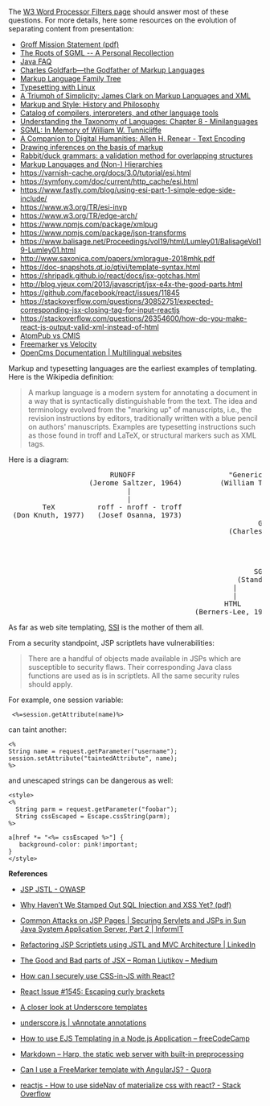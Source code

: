 The [W3 Word Processor Filters page](http://www.w3.org/Tools/Word_proc_filters.html) should answer most of these questions. For more details, here some resources on the evolution of separating content from presentation:

 * [Groff Mission Statement (pdf)](http://www.gnu.org/software/groff/groff-mission-statement.pdf)
 * [The Roots of SGML -- A Personal Recollection](http://www.sgmlsource.com/history/roots.htm)
 * [Java FAQ](http://www.cafeaulait.org/javafaq.html)
 * [Charles Goldfarb—the Godfather of Markup Languages](http://history-computer.com/Internet/Birth/Goldfarb.html)
 * [Markup Language Family Tree](http://www.jkemp.net/blog/2011/04/)
 * [Typesetting with Linux](http://www.antipope.org/charlie/old/linux/shopper/159.typesetting.html)
 * [A Triumph of Simplicity: James Clark on Markup Languages and XML](http://www.drdobbs.com/a-triumph-of-simplicity-james-clark-on-m/184404686)
 * [Markup and Style: History and Philosophy](http://www.cs.sfu.ca/~cameron/Teaching/470/markup1.html)
 * [Catalog of compilers, interpreters, and other language tools](http://www.faqs.org/faqs/compilers/free/part5/)
 * [Understanding the Taxonomy of Languages: Chapter 8 - Minilanguages](http://www.catb.org/esr/writings/taoup/html/ch08s01.html)
 * [SGML: In Memory of William W. Tunnicliffe](http://xml.coverpages.org/tunnicliffe.html)
 * [A Companion to Digital Humanities: Allen H. Renear - Text Encoding](http://www.digitalhumanities.org/companion/view?docId=blackwell/9781405103213/9781405103213.xml&chunk.id=ss1-3-5)
 * [Drawing inferences on the basis of markup](http://conferences.idealliance.org/extreme/html/2002/CMSMcQ01/EML2002CMSMcQ01.html)
 * [Rabbit/duck grammars: a validation method for overlapping structures](http://conferences.idealliance.org/extreme/html/2006/SperbergMcQueen01/EML2006SperbergMcQueen01.html)
 * [Markup Languages and (Non-) Hierarchies](http://xml.coverpages.org/hierarchies.html)
* https://varnish-cache.org/docs/3.0/tutorial/esi.html
* https://symfony.com/doc/current/http_cache/esi.html
* https://www.fastly.com/blog/using-esi-part-1-simple-edge-side-include/
* https://www.w3.org/TR/esi-invp
* https://www.w3.org/TR/edge-arch/
* https://www.npmjs.com/package/xmlpug
* https://www.npmjs.com/package/json-transforms
* https://www.balisage.net/Proceedings/vol19/html/Lumley01/BalisageVol19-Lumley01.html
* http://www.saxonica.com/papers/xmlprague-2018mhk.pdf
* https://doc-snapshots.qt.io/qtivi/template-syntax.html
* https://shripadk.github.io/react/docs/jsx-gotchas.html
* http://blog.vjeux.com/2013/javascript/jsx-e4x-the-good-parts.html
* https://github.com/facebook/react/issues/11845
* https://stackoverflow.com/questions/30852751/expected-corresponding-jsx-closing-tag-for-input-reactjs
* https://stackoverflow.com/questions/26354600/how-do-you-make-react-js-output-valid-xml-instead-of-html
* [AtomPub vs CMIS](https://www.oasis-open.org/committees/download.php/30907/CMIS%20--%20REST%20and%20HTTP%20--%20Dave%20N%20--%201-27-2009.pdf)
* [Freemarker vs Velocity](http://deepak-keswani.blogspot.com/2011/09/freemarker-vs-velocity-ftl-vs-vm.html)
* [OpenCms Documentation | Multilingual websites](https://documentation.opencms.org/opencms-documentation/localization/multilingual-websites/)

Markup and typesetting languages are the earliest examples of templating. Here is the Wikipedia definition:
>A markup language is a modern system for annotating a document in a way that is syntactically distinguishable from the text. The idea and terminology evolved from the "marking up" of manuscripts, i.e., the revision instructions by editors, traditionally written with a blue pencil on authors' manuscripts. Examples are typesetting instructions such as those found in troff and LaTeX, or structural markers such as XML tags.

Here is a diagram:
<pre>
                        RUNOFF                      "Generic Coding"                 "Editorial Structure Tags"
                   (Jerome Saltzer, 1964)         (William Tunnicliffe, 1967)          (Stanley Rice, pre-1970)
                            |                               |                                     |
                            |                               |                                     |
        TeX          roff - nroff - troff                   |-------------------------------------|
 (Don Knuth, 1977)   (Josef Osanna, 1973)                   |
                                                           GML
                                                    (Charles Goldfarb, 1969)
                                                            |                       SCRIBE
                                                            |                   (Brian Reid, 1980)
                                                            |                          |
                                                            |--------------------------|
                                                          SGML
                                                      (Standard, 1980)
                                                     |                |
                                                     |                |
                                                   HTML              XML
                                            (Berners-Lee, 1990)    (Standard, 1998)
</pre>
As far as web site templating, [SSI](http://www.webreference.com/programming/ssi/index.html) is the mother of them all.


From a security standpoint, JSP scriptlets have vulnerabilities:

>There are a handful of objects made available in JSPs which are susceptible to security flaws. Their corresponding Java class functions are used as is in scriptlets. All the same security rules should apply.
 
For example, one session variable:

     <%=session.getAttribute(name)%>

can taint another:

    <% 
    String name = request.getParameter("username");
    session.setAttribute("taintedAttribute", name);
    %>

and unescaped strings can be dangerous as well:

    <style>
    <%
      String parm = request.getParameter("foobar");
      String cssEscaped = Escape.cssString(parm);
    %>

    a[href *= "<%= cssEscaped %>"] {
       background-color: pink!important;
    }
    </style>
  
**References**

* [JSP JSTL - OWASP](https://www.owasp.org/index.php/JSP_JSTL)

* [Why Haven’t We Stamped Out SQL Injection and XSS Yet? (pdf)](https://www.rsaconference.com/writable/presentations/file_upload/asec-f42.pdf)

* [Common Attacks on JSP Pages | Securing Servlets and JSPs in Sun Java System Application Server, Part 2 | InformIT](http://www.informit.com/articles/article.aspx?p=1334089&seqNum=4)

* [Refactoring JSP Scriptlets using JSTL and MVC Architecture | LinkedIn](https://www.linkedin.com/pulse/refactoring-jsp-scriptlets-using-jstl-mvc-amir-boroumand/)

* [The Good and Bad parts of JSX – Roman Liutikov – Medium](https://medium.com/@roman01la/the-good-and-bad-parts-of-jsx-33d01ea5c21f)

* [How can I securely use CSS-in-JS with React?](https://reactarmory.com/answers/how-can-i-use-css-in-js-securely)

* [React Issue #1545: Escaping curly brackets](https://github.com/facebook/react/issues/1545)

* [A closer look at Underscore templates](http://2ality.com/2012/06/underscore-templates.html)

* [underscore.js | vAnnotate annotations](http://www.vannotate.com/examples/underscore.html)

* [How to use EJS Templating in a Node.js Application – freeCodeCamp](https://medium.freecodecamp.org/how-to-use-ejs-templating-in-a-node-js-application-ea9347a96c65)

* [Markdown – Harp, the static web server with built-in preprocessing](http://harpjs.com/docs/development/markdown)

* [Can I use a FreeMarker template with AngularJS? - Quora](https://www.quora.com/Can-I-use-a-FreeMarker-template-with-AngularJS)

* [reactjs - How to use sideNav of materialize css with react? - Stack Overflow](https://stackoverflow.com/questions/48911593/how-to-use-sidenav-of-materialize-css-with-react?rq=1)